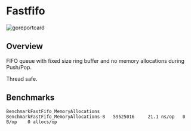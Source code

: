 # Fastfifo
![goreportcard](https://goreportcard.com/badge/github.com/avbasyrov/fastfifo)

## Overview
FIFO queue with fixed size ring buffer and no memory allocations during Push/Pop.

Thread safe.

## Benchmarks
```
BenchmarkFastFifo_MemoryAllocations
BenchmarkFastFifo_MemoryAllocations-8  	59525016	 21.1 ns/op   0 B/op    0 allocs/op
```
